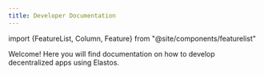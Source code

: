 ```yaml
---
title: Developer Documentation
---
```


import {FeatureList, Column, Feature} from "@site/components/featurelist"

Welcome! Here you will find documentation on how to develop decentralized apps using Elastos.

<FeatureList>
  <Column title="Build dApps" size="6">
    <Feature url="/develop/quick-start" title="Quick Start" subtitle="Spin-up your first dApp" image="hello.png" />
    <Feature url="/tutorials/welcome" title="Tutorials & Examples" subtitle="Check-out a library of examples" image="tutorials.png" />
    <Feature url="/develop/contracts/whatisacontract" title="Build a Contract" subtitle="Learn how to write smart contracts" image="smartcontract.png" />
    <Feature url="/develop/integrate/frontend" title="Build a Web Frontend" subtitle="Learn how to make a web dApp" image="frontend.png" />
  </Column>
  <Column title="Add Functionality" size="6">
    <Feature url="/develop/dids/create" title="Interact with DIDs" subtitle="Use DIDs for your dApps" image="user.png" />
    <Feature url="/develop/dids/issue" title="Issue Credentials" subtitle="Explore the utlity of veriable credentials" image="did-document.png" />
    <Feature url="/develop/hive/connect" title="Store User Data" subtitle="Learn how to access Hive data vaults using DIDs" image="hive-key.png" />
    <Feature url="/develop/analytics" title="Monitor Usage" subtitle="Learn how to use indexers" image="monitor.png" />
  </Column>
</FeatureList>
